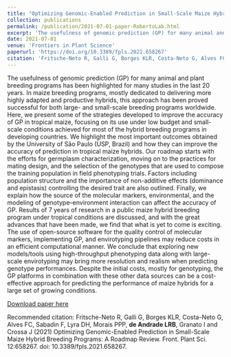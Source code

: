 ```yaml
---
title: "Optimizing Genomic-Enabled Prediction in Small-Scale Maize Hybrid Breeding Programs: A Roadmap Review"
collection: publications
permalink: /publication/2021-07-01-paper-RobertoLab.html
excerpt: 'The usefulness of genomic prediction (GP) for many animal and plant breeding programs has been highlighted for many studies in the last 20 years. In maize breeding programs, mostly dedicated to delivering more highly adapted and productive hybrids, this approach has been proved successful for both large- and small-scale breeding programs worldwide. Here, we present some of the strategies developed to improve the accuracy of GP in tropical maize, focusing on its use under low budget and small-scale conditions achieved for most of the hybrid breeding programs in developing countries. We highlight the most important outcomes obtained by the University of São Paulo (USP, Brazil) and how they can improve the accuracy of prediction in tropical maize hybrids. Our roadmap starts with the efforts for germplasm characterization, moving on to the practices for mating design, and the selection of the genotypes that are used to compose the training population in field phenotyping trials. Factors including population structure and the importance of non-additive effects (dominance and epistasis) controlling the desired trait are also outlined. Finally, we explain how the source of the molecular markers, environmental, and the modeling of genotype–environment interaction can affect the accuracy of GP. Results of 7 years of research in a public maize hybrid breeding program under tropical conditions are discussed, and with the great advances that have been made, we find that what is yet to come is exciting. The use of open-source software for the quality control of molecular markers, implementing GP, and envirotyping pipelines may reduce costs in an efficient computational manner. We conclude that exploring new models/tools using high-throughput phenotyping data along with large-scale envirotyping may bring more resolution and realism when predicting genotype performances. Despite the initial costs, mostly for genotyping, the GP platforms in combination with these other data sources can be a cost-effective approach for predicting the performance of maize hybrids for a large set of growing conditions.'
date: 2021-07-01
venue: 'Frontiers in Plant Science'
paperurl: 'https://doi.org/10.3389/fpls.2021.658267'
citation: 'Fritsche-Neto R, Galli G, Borges KLR, Costa-Neto G, Alves FC, Sabadin F, Lyra DH, Morais PPP, de Andrade LRB, Granato I and Crossa J (2021) Optimizing Genomic-Enabled Prediction in Small-Scale Maize Hybrid Breeding Programs: A Roadmap Review. Front. Plant Sci. 12:658267. doi: 10.3389/fpls.2021.658267'
---
```

The usefulness of genomic prediction (GP) for many animal and plant breeding programs has been highlighted for many studies in the last 20 years. In maize breeding programs, mostly dedicated to delivering more highly adapted and productive hybrids, this approach has been proved successful for both large- and small-scale breeding programs worldwide. Here, we present some of the strategies developed to improve the accuracy of GP in tropical maize, focusing on its use under low budget and small-scale conditions achieved for most of the hybrid breeding programs in developing countries. We highlight the most important outcomes obtained by the University of São Paulo (USP, Brazil) and how they can improve the accuracy of prediction in tropical maize hybrids. Our roadmap starts with the efforts for germplasm characterization, moving on to the practices for mating design, and the selection of the genotypes that are used to compose the training population in field phenotyping trials. Factors including population structure and the importance of non-additive effects (dominance and epistasis) controlling the desired trait are also outlined. Finally, we explain how the source of the molecular markers, environmental, and the modeling of genotype–environment interaction can affect the accuracy of GP. Results of 7 years of research in a public maize hybrid breeding program under tropical conditions are discussed, and with the great advances that have been made, we find that what is yet to come is exciting. The use of open-source software for the quality control of molecular markers, implementing GP, and envirotyping pipelines may reduce costs in an efficient computational manner. We conclude that exploring new models/tools using high-throughput phenotyping data along with large-scale envirotyping may bring more resolution and realism when predicting genotype performances. Despite the initial costs, mostly for genotyping, the GP platforms in combination with these other data sources can be a cost-effective approach for predicting the performance of maize hybrids for a large set of growing conditions.

[Download paper here](https://doi.org/10.3389/fpls.2021.658267)

Recommended citation: Fritsche-Neto R, Galli G, Borges KLR, Costa-Neto G, Alves FC, Sabadin F, Lyra DH, Morais PPP, **de Andrade LRB**, Granato I and Crossa J (2021) Optimizing Genomic-Enabled Prediction in Small-Scale Maize Hybrid Breeding Programs: A Roadmap Review. Front. Plant Sci. 12:658267. doi: 10.3389/fpls.2021.658267.
